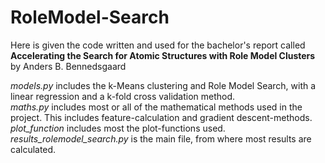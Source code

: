 # RoleModel-Search
Here is given the code written and used for the bachelor's report called 
\
**Accelerating the Search for Atomic Structures with Role Model Clusters**
\
by Anders B. Bennedsgaard

*models.py* includes the k-Means clustering and Role Model Search, with a linear regression and a k-fold cross validation method.\
*maths.py* includes most or all of the mathematical methods used in the project. This includes feature-calculation and gradient descent-methods.\
*plot_function* includes most the plot-functions used.\
*results_rolemodel_search.py* is the main file, from where most results are calculated.
